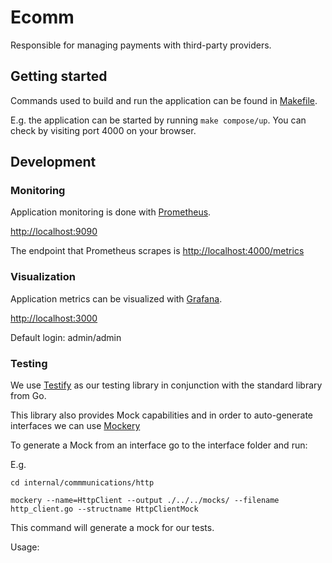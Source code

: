 # Ecomm

Responsible for managing payments with third-party providers.

## Getting started

Commands used to build and run the application can be found in [Makefile](./Makefile).

E.g. the application can be started by running `make compose/up`. You can check by visiting port 4000 on your browser.

## Development

### Monitoring

Application monitoring is done with [Prometheus](https://prometheus.io/).

[http://localhost:9090](http://localhost:9090)

The endpoint that Prometheus scrapes is [http://localhost:4000/metrics](http://localhost:4000/metrics)

### Visualization

Application metrics can be visualized with [Grafana](https://grafana.com/).

[http://localhost:3000](http://localhost:3000)

Default login: admin/admin

### Testing

We use [Testify](https://github.com/stretchr/testify) as our testing library in conjunction with the standard library from Go.

This library also provides Mock capabilities and in order to auto-generate interfaces we can use [Mockery](https://github.com/vektra/mockery)

To generate a Mock from an interface go to the interface folder and run:

E.g.
```
cd internal/commmunications/http
```

```
mockery --name=HttpClient --output ./../../mocks/ --filename http_client.go --structname HttpClientMock
```

This command will generate a mock for our tests.

Usage: